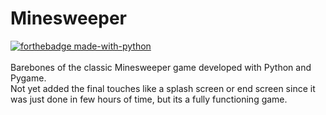 # Minesweeper

[![forthebadge made-with-python](http://ForTheBadge.com/images/badges/made-with-python.svg)](https://www.python.org/)
<br> <br>
Barebones of the classic Minesweeper game developed with Python and Pygame.
<br>
Not yet added the final touches like a splash screen or end screen since it was just done in few hours of time, but its a fully functioning game.
